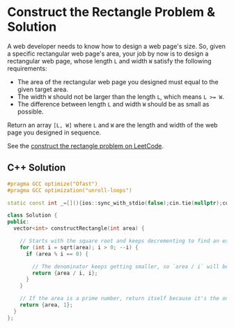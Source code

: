 # Construct the Rectangle Problem & Solution

A web developer needs to know how to design a web page's size.
So, given a specific rectangular web page's area, your job by now is to design a rectangular web page, whose length `L` and width `W` satisfy the following requirements:

- The area of the rectangular web page you designed must equal to the given target area.
- The width `W` should not be larger than the length `L`, which means `L >= W`.
- The difference between length `L` and width `W` should be as small as possible.

Return an array `[L, W]` where `L` and `W` are the length and width of the web page you designed in sequence.

See the [construct the rectangle problem on LeetCode](https://leetcode.com/problems/construct-the-rectangle).

## C++ Solution

```cpp
#pragma GCC optimize("Ofast")
#pragma GCC optimization("unroll-loops")

static const int _=[](){ios::sync_with_stdio(false);cin.tie(nullptr);cout.tie(nullptr);return 0;}();

class Solution {
public:
  vector<int> constructRectangle(int area) {

    // Starts with the square root and keeps decrementing to find an exact match.
    for (int i = sqrt(area); i > 0; --i) {
      if (area % i == 0) {

        // The denominator keeps getting smaller, so `area / i` will be larger.
        return {area / i, i};
      }
    }

    // If the area is a prime number, return itself because it's the only way to decompose.
    return {area, 1};
  }
};
```
